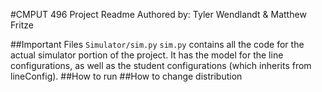 #CMPUT 496 Project Readme
Authored by: Tyler Wendlandt & Matthew Fritze

##Important Files
`Simulator/sim.py`
`sim.py` contains all the code for the actual simulator portion of the project. It has the model for the line configurations, as well as the student configurations (which inherits from lineConfig).
##How to run
##How to change distribution
